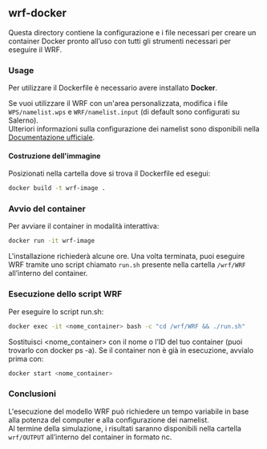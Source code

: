 ## wrf-docker

Questa directory contiene la configurazione e i file necessari per creare un container Docker pronto all’uso con tutti gli strumenti necessari per eseguire il WRF.

### Usage

Per utilizzare il Dockerfile è necessario avere installato **Docker**.

Se vuoi utilizzare il WRF con un'area personalizzata, modifica i file `WPS/namelist.wps` e `WRF/namelist.input` (di default sono configurati su Salerno).  
Ulteriori informazioni sulla configurazione dei namelist sono disponibili nella [Documentazione ufficiale](https://www2.mmm.ucar.edu/wrf/users/wrf_users_guide/build/html/namelist_variables.html).

#### Costruzione dell'immagine

Posizionati nella cartella dove si trova il Dockerfile ed esegui:

```bash
docker build -t wrf-image .
```
### Avvio del container
Per avviare il container in modalità interattiva:

```bash
docker run -it wrf-image
```
L'installazione richiederà alcune ore. Una volta terminata, puoi eseguire WRF tramite uno script chiamato `run.sh` presente nella cartella `/wrf/WRF` all’interno del container.

### Esecuzione dello script WRF
Per eseguire lo script run.sh:

```bash
docker exec -it <nome_container> bash -c "cd /wrf/WRF && ./run.sh"
```
Sostituisci <nome_container> con il nome o l’ID del tuo container (puoi trovarlo con docker ps -a).
Se il container non è già in esecuzione, avvialo prima con:

```bash
docker start <nome_container>
```

### Conclusioni

L'esecuzione del modello WRF può richiedere un tempo variabile in base alla potenza del computer e alla configurazione dei namelist.  
Al termine della simulazione, i risultati saranno disponibili nella cartella `wrf/OUTPUT` all’interno del container in formato nc.

